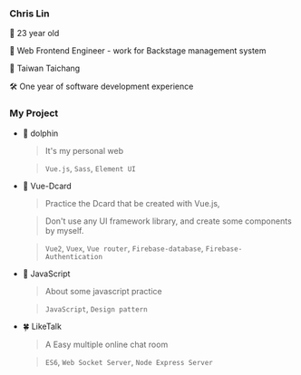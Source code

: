 ### Chris Lin
🎂 23 year old

🌿 Web Frontend Engineer - work for Backstage management system

🚩 Taiwan Taichang

🛠 One year of software development experience

### My Project

- 🐬 dolphin
  > It's my personal web

  >`Vue.js`, `Sass`, `Element UI`

- 👤 Vue-Dcard
  > Practice the Dcard that be created with Vue.js,
  
  > Don't use any UI framework library, and create some components by myself.
  
  > `Vue2`, `Vuex`, `Vue router`, `Firebase-database`, `Firebase-Authentication`

- 👑 JavaScript
  > About some javascript practice

  > `JavaScript`, `Design pattern`

- 🍀 LikeTalk
  > A Easy multiple online chat room
  
  > `ES6`, `Web Socket Server`, `Node Express Server`
